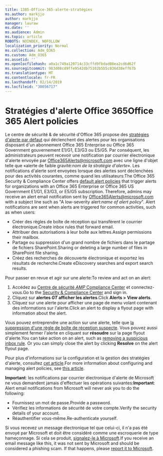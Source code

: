 ```yaml
---
title: 1385-Office-365-alerte-stratégies
ms.author: markjjo
author: markjjo
manager: lauraw
ms.date: ''
ms.audience: Admin
ms.topic: article
ROBOTS: NOINDEX, NOFOLLOW
localization_priority: Normal
ms.collection: Adm_O365
ms.custom: Adm_O365
ms.assetid: ''
ms.openlocfilehash: a0a1c749a120714c33cffd9fbdad08ea2cd6d62f
ms.sourcegitcommit: 983d08cd9ffe9542db75102b5b5c036d38eff67b
ms.translationtype: MT
ms.contentlocale: fr-FR
ms.lasthandoff: 02/14/2019
ms.locfileid: "30056717"
---
```

# <a name="office-365-alert-policies"></a><span data-ttu-id="c2113-102">Stratégies d'alerte Office 365</span><span class="sxs-lookup"><span data-stu-id="c2113-102">Office 365 Alert policies</span></span>

<span data-ttu-id="c2113-p101">Le centre de sécurité & de sécurité d'Office 365 propose des [stratégies d'alerte par défaut](https://docs.microsoft.com/office365/securitycompliance/alert-policies#default-alert-policies) qui déclenchent des alertes pour les organisations disposant d'un abonnement Office 365 Enterprise ou Office 365 Government gouvernement E1/G1, E3/G3 ou E5/G5. Par conséquent, les administrateurs peuvent recevoir une notification par courrier électronique d'alerte envoyée par Office365Alerts@microsoft.com avec une ligne d'objet telle que «alerte de faible gravité:*nom de la stratégie d'alerte*». Les notifications d'alerte sont envoyées lorsque des alertes sont déclenchées pour des activités courantes, comme quand les utilisateurs:</span><span class="sxs-lookup"><span data-stu-id="c2113-p101">The Office 365 Security & Compliance Center offers [default alert policies](https://docs.microsoft.com/office365/securitycompliance/alert-policies#default-alert-policies) that trigger alerts for organizations with an Office 365 Enterprise or Office 365 US Government E1/G1, E3/G3, or E5/G5 subscription. Therefore, admins may receive an alert email notification sent by Office365Alerts@microsoft.com with a subject line such as "A low-severity alert:*name of alert policy*". Alert notifications are sent when alerts are triggered for common activities, such as when users:</span></span>

- <span data-ttu-id="c2113-106">Créer des règles de boîte de réception qui transfèrent le courrier électronique.</span><span class="sxs-lookup"><span data-stu-id="c2113-106">Create inbox rules that forward email.</span></span>
- <span data-ttu-id="c2113-107">Attribuer des autorisations à leur boîte aux lettres.</span><span class="sxs-lookup"><span data-stu-id="c2113-107">Assign permissions their mailbox.</span></span>
- <span data-ttu-id="c2113-108">Partage ou suppression d'un grand nombre de fichiers dans le partage de fichiers SharePoint.</span><span class="sxs-lookup"><span data-stu-id="c2113-108">Sharing or deleting a large number of files in SharePoint file sharing.</span></span>
- <span data-ttu-id="c2113-109">Créez des recherches de découverte électronique et exportez les résultats de recherche.</span><span class="sxs-lookup"><span data-stu-id="c2113-109">Create eDiscovery searches and export search results.</span></span>
 
<span data-ttu-id="c2113-110">Pour passer en revue et agir sur une alerte:</span><span class="sxs-lookup"><span data-stu-id="c2113-110">To review and act on an alert:</span></span>

1. <span data-ttu-id="c2113-111">Accédez au [Centre de sécurité _AMP_ Compliance Center](https://protection.office.com) et connectez-vous.</span><span class="sxs-lookup"><span data-stu-id="c2113-111">Go to the [Security & Compliance Center](https://protection.office.com) and sign in.</span></span>
2. <span data-ttu-id="c2113-112">Cliquez sur **alertes _GT_ afficher les alertes**.</span><span class="sxs-lookup"><span data-stu-id="c2113-112">Click **Alerts > View alerts**.</span></span>
3. <span data-ttu-id="c2113-113">Cliquez sur une alerte pour afficher une page de menu volant contenant des informations sur l'alerte.</span><span class="sxs-lookup"><span data-stu-id="c2113-113">Click an alert to display a flyout page with information about the alert.</span></span>

<span data-ttu-id="c2113-p102">Vous pouvez entreprendre une action sur une alerte, telle que [la suppression d'une règle de boîte de réception suspecte](https://docs.microsoft.com/office365/securitycompliance/responding-to-a-compromised-email-account). Vous pouvez aussi simplement fermer l'alerte en cliquant sur **résoudre** sur la page flyout d'alerte.</span><span class="sxs-lookup"><span data-stu-id="c2113-p102">You can take action on an alert, such as [removing a suspicious inbox rule](https://docs.microsoft.com/office365/securitycompliance/responding-to-a-compromised-email-account). Or you can simply close the alert by clicking **Resolve** on the alert flyout page.</span></span>

<span data-ttu-id="c2113-116">Pour plus d'informations sur la configuration et la gestion des stratégies d'alerte, consultez [cet article](https://docs.microsoft.com/office365/securitycompliance/alert-policies).</span><span class="sxs-lookup"><span data-stu-id="c2113-116">For more information about configuring and managing alert policies, see  [this article](https://docs.microsoft.com/office365/securitycompliance/alert-policies).</span></span>

<span data-ttu-id="c2113-117">**Important**: les notifications par courrier électronique d'alerte de Microsoft ne vous demandent jamais d'effectuer les opérations suivantes:</span><span class="sxs-lookup"><span data-stu-id="c2113-117">**Important**: Alert email notifications from Microsoft will never ask you to do the following:</span></span>

- <span data-ttu-id="c2113-118">Fournissez un mot de passe.</span><span class="sxs-lookup"><span data-stu-id="c2113-118">Provide a password.</span></span>
- <span data-ttu-id="c2113-119">Vérifiez les informations de sécurité de votre compte.</span><span class="sxs-lookup"><span data-stu-id="c2113-119">Verify the security details of your account.</span></span>
- <span data-ttu-id="c2113-120">Réauthentifier vous-même.</span><span class="sxs-lookup"><span data-stu-id="c2113-120">Re-authenticate yourself.</span></span>

<span data-ttu-id="c2113-p103">Si vous recevez un message électronique tel que celui-ci, il n'a pas été envoyé par Microsoft et doit être considéré comme une escroquerie de type hameçonnage. Si cela se produit, [signalez-le à Microsoft](https://docs.microsoft.com/office365/SecurityCompliance/report-junk-email-and-phishing-scams-in-outlook-on-the-web-eop).</span><span class="sxs-lookup"><span data-stu-id="c2113-p103">If you receive an email message like this, it was not sent by Microsoft and should be considered a phishing scam. If that happens, please [report it to Microsoft](https://docs.microsoft.com/office365/SecurityCompliance/report-junk-email-and-phishing-scams-in-outlook-on-the-web-eop).</span></span>